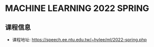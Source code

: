 # MACHINE LEARNING 2022 SPRING
## 课程信息
* 课程地址: https://speech.ee.ntu.edu.tw/~hylee/ml/2022-spring.php